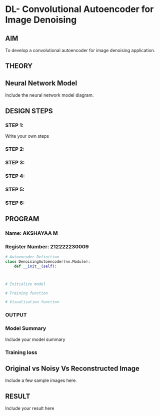 # DL- Convolutional Autoencoder for Image Denoising

## AIM
To develop a convolutional autoencoder for image denoising application.

## THEORY


## Neural Network Model
Include the neural network model diagram.

## DESIGN STEPS
### STEP 1: 

Write your own steps

### STEP 2: 



### STEP 3: 



### STEP 4: 



### STEP 5: 



### STEP 6: 





## PROGRAM

### Name: AKSHAYAA M

### Register Number: 212222230009

```python
# Autoencoder Definition
class DenoisingAutoencoder(nn.Module):
    def __init__(self):



# Initialize model

# Training function

# Visualization function


```

### OUTPUT

### Model Summary
Include your model summary

### Training loss

## Original vs Noisy Vs Reconstructed Image
Include a few sample images here.

## RESULT
Include your result here
